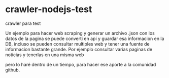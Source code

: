 # crawler-nodejs-test
crawler para test

Un ejemplo para hacer web scraping y generar un archivo .json con los datos de la pagina
se puede converti en api y guardar esa informacion en la DB, incluso se pueden consultar 
multiples web y tener una fuente de informacion bastante grande.
Por ejemplo consultar varias paginas de noticias y tenerlas en una misma web

pero lo haré dentro de un tiempo, para hacer ese aporte a la comunidad github.
